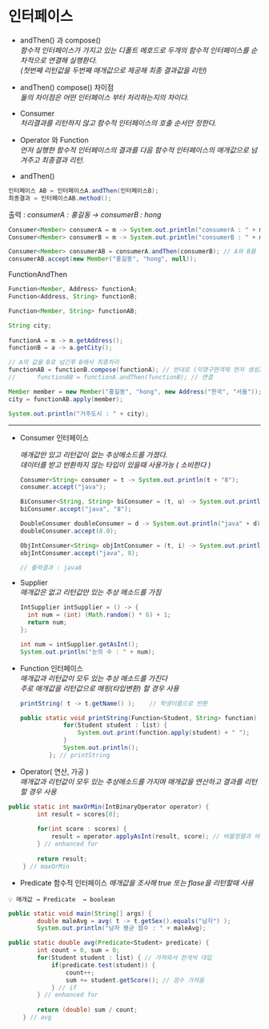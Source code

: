 # 인터페이스  

- andThen() 과 compose()  
_함수적 인터페이스가 가지고 있는 디폴트 메호드로 두개의 함수적 인터페이스를 순차적으로 연결해 실행환다.  
(첫번째 리턴값을 두번째 매개값으로 제공해 최종 결과값을 리턴)_

- andThen() compose() 차이점  
_둘의 차이점은 어떤 인터페이스 부터 처리하는지의 차이다._  
  
- Consumer  
_처리결과를 리턴하지 않고 함수적 인터페이스의 호출 순서만 정한다._
  
- Operator 와 Function  
_먼저 실행한 함수적 인터페이스의 결과를 다음 함수적 인터페이스의 매개값으로 넘겨주고
최종결과 리턴._    

- andThen()

```java
인터페이스 AB = 인터페이스A.andThen(인터페이스B);
최종결과 = 인터페이스AB.method();
```

출력 : *consumerA : 홍길동   →   consumerB : hong*

```java
Consumer<Member> consumerA = m -> System.out.println("consumerA : " + m.getName());
Consumer<Member> consumerB = m -> System.out.println("consumerB : " + m.getId());

Consumer<Member> consumerAB = consumerA.andThen(consumerB); // A와 B를 연결
consumerAB.accept(new Member("홍길동", "hong", null));

```

FunctionAndThen

```java
Function<Member, Address> functionA;
Function<Address, String> functionB;

Function<Member, String> functionAB;

String city;
		
functionA = m -> m.getAddress();
functionB = a -> a.getCity(); 		

// A의 값을 B로 넘긴후 B에서 최종처리
functionAB = functionB.compose(functionA); // 반대로 (익명구현객체 먼저 생성)
//		functionAB = functionA.andThen(functionB); // 연결

Member member = new Member("홍길동", "hong", new Address("한국", "서울"));
city = functionAB.apply(member);

System.out.println("거주도시 : " + city);
```
---
- Consumer 인터페이스
    
  _매개값만 있고 리턴값이 없는 추상메소드를 가졌다._  
  *데이터를 받고 반환하지 않는 타입이 있을때 사용가능 ( 소비한다 )*  
  ```java
  Consumer<String> consumer = t -> System.out.println(t + "8");
  consumer.accept("java");

  BiConsumer<String, String> biConsumer = (t, u) -> System.out.println(t + u);
  biConsumer.accept("java", "8");

  DoubleConsumer doubleConsumer = d -> System.out.println("java" + d);
  doubleConsumer.accept(8.0);

  ObjIntConsumer<String> objIntConsumer = (t, i) -> System.out.println(t+i);
  objIntConsumer.accept("java", 8);
  
  // 출력결과 : java8
  ```  
  
- Supplier  
    *매개값은 없고 리턴값만 있는 추상 메소드를 가짐*
  ```java
  IntSupplier intSupplier = () -> {
    int num = (int) (Math.random() * 6) + 1;
    return num;
  };

  int num = intSupplier.getAsInt();
  System.out.println("눈의 수 : " + num);
  ```  
  
- Function 인터페이스  
*매개값과 리턴값이 모두 있는 추상 메소드를 가진다*  
*주로 매개값을 리턴값으로 매핑(타입변환) 할 경우 사용*  

    ```java
    printString( t -> t.getName() ); 	// 학생이름으로 반환

    public static void printString(Function<Student, String> function) {
                for(Student student : list) {
                    System.out.print(function.apply(student) + " ");
                }
                System.out.println();
            }; // printString
    ```
- Operator( 연산, 가공 )  
*매개값과 리턴값이 모두 있는 추상메소드를 가지며 매개값을 연산하고 결과를 리턴할 경우 사용*  
```java
public static int maxOrMin(IntBinaryOperator operator) {
		int result = scores[0];
		
		for(int score : scores) {
			result = operator.applyAsInt(result, score); // 버블정렬과 비슷
		} // enhanced for
		
		return result;
	} // maxOrMin
```    

- Predicate 함수적 인터페이스
*매개값을 조사해 true 또는 flase을 리턴할때 사용*  
```
💡 매개값 → Predicate  → boolean
```
```java
public static void main(String[] args) {
		double maleAvg = avg( t -> t.getSex().equals("남자") );
		System.out.println("남자 평균 점수 : " + maleAvg);

public static double avg(Predicate<Student> predicate) {
		int count = 0, sum = 0;
		for(Student student : list) { // 가져와서 한개씩 대입
			if(predicate.test(student)) { 
				count++;
				sum += student.getScore(); // 점수 가져옴
			} // if	
		} // enhanced for
		
		return (double) sum / count;
	} // avg
```

